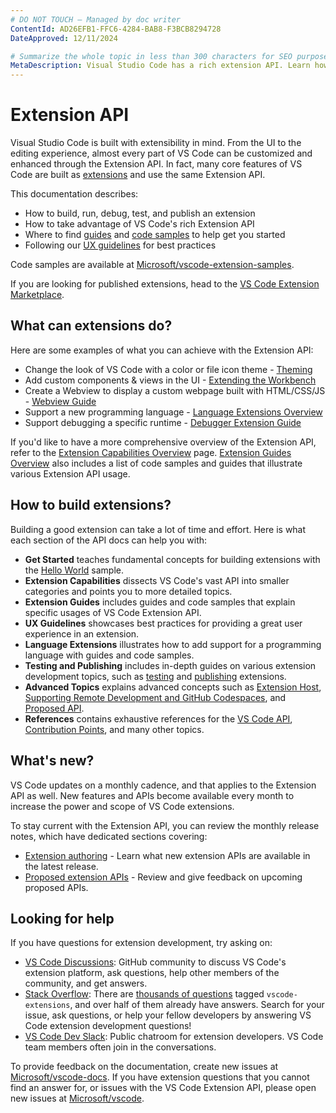 ```yaml
---
# DO NOT TOUCH — Managed by doc writer
ContentId: AD26EFB1-FFC6-4284-BAB8-F3BCB8294728
DateApproved: 12/11/2024

# Summarize the whole topic in less than 300 characters for SEO purpose
MetaDescription: Visual Studio Code has a rich extension API. Learn how to create your own extensions for VS Code.
---
```


# Extension API

Visual Studio Code is built with extensibility in mind. From the UI to the editing experience, almost every part of VS Code can be customized and enhanced through the Extension API. In fact, many core features of VS Code are built as [extensions](HTTPS://github.com/microsoft/vscode/tree/main/extensions) and use the same Extension API.

This documentation describes:

* How to build, run, debug, test, and publish an extension
* How to take advantage of VS Code's rich Extension API
* Where to find [guides](HTTPS://code.visualstudio.com/api/extension-guides/overview) and [code samples](HTTPS://github.com/microsoft/vscode-extension-samples) to help get you started
* Following our [UX guidelines](/api/ux-guidelines/overview) for best practices

Code samples are available at [Microsoft/vscode-extension-samples](HTTPS://github.com/microsoft/vscode-extension-samples).

If you are looking for published extensions, head to the [VS Code Extension Marketplace](HTTPS://marketplace.visualstudio.com/vscode).

## What can extensions do?

Here are some examples of what you can achieve with the Extension API:

* Change the look of VS Code with a color or file icon theme - [Theming](/api/extension-capabilities/theming)
* Add custom components & views in the UI - [Extending the Workbench](/api/extension-capabilities/extending-workbench)
* Create a Webview to display a custom webpage built with HTML/CSS/JS - [Webview Guide](/api/extension-guides/webview)
* Support a new programming language - [Language Extensions Overview](/api/language-extensions/overview)
* Support debugging a specific runtime - [Debugger Extension Guide](/api/extension-guides/debugger-extension)

If you'd like to have a more comprehensive overview of the Extension API, refer to the [Extension Capabilities Overview](/api/extension-capabilities/overview) page. [Extension Guides Overview](/api/extension-guides/overview) also includes a list of code samples and guides that illustrate various Extension API usage.

## How to build extensions?

Building a good extension can take a lot of time and effort. Here is what each section of the API docs can help you with:

* **Get Started** teaches fundamental concepts for building extensions with the [Hello World](HTTPS://github.com/microsoft/vscode-extension-samples/tree/main/helloworld-sample) sample.
* **Extension Capabilities** dissects VS Code's vast API into smaller categories and points you to more detailed topics.
* **Extension Guides** includes guides and code samples that explain specific usages of VS Code Extension API.
* **UX Guidelines** showcases best practices for providing a great user experience in an extension.
* **Language Extensions** illustrates how to add support for a programming language with guides and code samples.
* **Testing and Publishing** includes in-depth guides on various extension development topics, such as [testing](/api/working-with-extensions/testing-extension) and [publishing](/api/working-with-extensions/publishing-extension) extensions.
* **Advanced Topics** explains advanced concepts such as [Extension Host](/api/advanced-topics/extension-host), [Supporting Remote Development and GitHub Codespaces](/api/advanced-topics/remote-extensions), and [Proposed API](/api/advanced-topics/using-proposed-api).
* **References** contains exhaustive references for the [VS Code API](/api/references/vscode-api), [Contribution Points](/api/references/contribution-points), and many other topics.

## What's new?

VS Code updates on a monthly cadence, and that applies to the Extension API as well. New features and APIs become available every month to increase the power and scope of VS Code extensions.

To stay current with the Extension API, you can review the monthly release notes, which have dedicated sections covering:

* [Extension authoring](HTTPS://code.visualstudio.com/updates#_extension-authoring) - Learn what new extension APIs are available in the latest release.
* [Proposed extension APIs](HTTPS://code.visualstudio.com/updates#_proposed-extension-apis) - Review and give feedback on upcoming proposed APIs.

## Looking for help

If you have questions for extension development, try asking on:

* [VS Code Discussions](HTTPS://github.com/microsoft/vscode-discussions): GitHub community to discuss VS Code's extension platform, ask questions, help other members of the community, and get answers.
* [Stack Overflow](HTTPS://stackoverflow.com/questions/tagged/vscode-extensions): There are [thousands of questions](HTTPS://stackoverflow.com/questions/tagged/vscode-extensions) tagged `vscode-extensions`, and over half of them already have answers. Search for your issue, ask questions, or help your fellow developers by answering VS Code extension development questions!
* [VS Code Dev Slack](HTTPS://vscode-dev-community.slack.com): Public chatroom for extension developers. VS Code team members often join in the conversations.

To provide feedback on the documentation, create new issues at [Microsoft/vscode-docs](HTTPS://github.com/microsoft/vscode-docs/issues).
If you have extension questions that you cannot find an answer for, or issues with the VS Code Extension API, please open new issues at [Microsoft/vscode](HTTPS://github.com/microsoft/vscode/issues).
